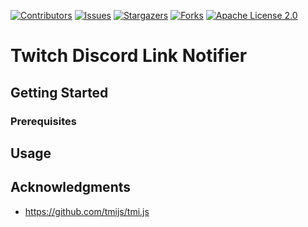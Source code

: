 [![Contributors](https://img.shields.io/github/contributors/baptiste313/twitch-discord-link-notifier.svg?style=for-the-badge)](https://github.com/baptiste313/twitch-discord-link-notifier/graphs/contributors) [![Issues](https://img.shields.io/github/issues/baptiste313/twitch-discord-link-notifier.svg?style=for-the-badge)](https://github.com/baptiste313/twitch-discord-link-notifier/issues) [![Stargazers](https://img.shields.io/github/stars/baptiste313/twitch-discord-link-notifier.svg?style=for-the-badge)](https://github.com/baptiste313/twitch-discord-link-notifier/stargazers) [![Forks](https://img.shields.io/github/forks/baptiste313/twitch-discord-link-notifier.svg?style=for-the-badge)](https://github.com/baptiste313/twitch-discord-link-notifier/network/members) [![Apache License 2.0](https://img.shields.io/github/license/baptiste313/twitch-discord-link-notifier.svg?style=for-the-badge)](https://github.com/baptiste313/twitch-discord-link-notifier/blob/master/LICENSE)

# Twitch Discord Link Notifier

## Getting Started

### Prerequisites

## Usage

## Acknowledgments

- <https://github.com/tmijs/tmi.js>
